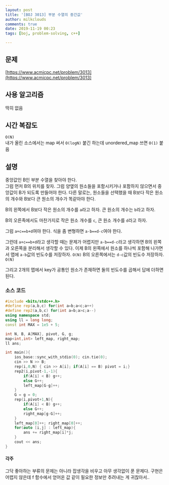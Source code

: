 ```yaml
---
layout: post
title: '[BOJ 3013] 부분 수열의 중간값'
author: milkclouds
comments: true
date: 2019-11-19 00:23
tags: [boj, problem-solving, c++]

---
```

 

## 문제
[https://www.acmicpc.net/problem/3013](https://www.acmicpc.net/problem/3013)  


## 사용 알고리즘  
딱히 없음    


## 시간 복잡도  
`O(N)`  
내가 올린 소스에서는 map 써서 `O(logN)` 붙긴 하는데 unordered_map 쓰면 `O(1)` 붙음  

## 설명  
중앙값인 B인 부분 수열을 찾아야 한다.  
그럼 먼저 B의 위치를 찾자. 그럼 양옆의 원소들을 포함시키거나 포함하지 않으면서 중앙값이 B가 되도록 만들어야 한다. 다른 말로는, 원소들을 선택했을 때 B보다 작은 원소의 개수와 B보다 큰 원소의 개수가 똑같아야 한다.  

B의 왼쪽에서 B보다 작은 원소의 개수를 `a`라고 하자. 큰 원소의 개수는 `b`라고 하자.   

B의 오른족에서도 마찬가지로 작은 원소 개수를 `c`, 큰 원소 개수를 `d`라고 하자.  

그럼 `a+c==b+d`여야 한다. 식을 좀 변형하면 `a-b==d-c`여야 한다.  


그런데 `a+c==b+d`라고 생각할 때는 문제가 어렵지만 `a-b==d-c`라고 생각하면 B의 왼쪽과 오른쪽을 분리해서 생각할 수 있다. 이제 B의 왼쪽에서 원소를 하나씩 포함해 나가면서 맵에 `a-b`값의 빈도수를 저장하자. `O(N)` B의 오른쪽에서는 `d-c`값의 빈도수 저장하자. `O(N)`   

그리고 2개의 맵에서 key가 공통인 원소가 존재하면 둘의 빈도수를 곱해서 답에 더하면 된다.  

### 소스 코드  
```cpp
#include <bits/stdc++.h>
#define rep(a,b,c) for(int a=b;a<c;a++)
#define rep2(a,b,c) for(int a=b;a>c;a--)
using namespace std;
using ll = long long;
const int MAX = 1e5 + 5;

int N, B, A[MAX], pivot, G, g;
map<int,int> left_map, right_map;
ll ans;

int main(){
	ios_base::sync_with_stdio(0); cin.tie(0);
	cin >> N >> B;
	rep(i,0,N) { cin >> A[i]; if(A[i] == B) pivot = i;}
	rep2(i,pivot-1,-1){
		if(A[i] < B) g++;
		else G++;
		left_map[G-g]++;
	}
	G = g = 0;
	rep(i,pivot+1,N){
		if(A[i] < B) g++;
		else G++;
		right_map[g-G]++;
	}
	left_map[0]++; right_map[0]++;
	for(auto [i,j] : left_map){
		ans += right_map[i]*j;
	}
	cout << ans;
}
```


#### 각주  
그닥 좋아하는 부류의 문제는 아니라 잡생각을 비우고 아무 생각없이 푼 문제다. 구현은 어렵지 않은데 f 함수에서 얻어온 값 같이 필요한 정보만 추려내는 게 귀찮아서..
